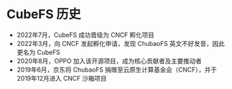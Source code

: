 # CubeFS 历史

- 2022年7月，CubeFS 成功晋级为 CNCF 孵化项目
- 2022年3月，向 CNCF 发起孵化申请，发现 ChubaoFS 英文不好发音，因此更名为 CubeFS
- 2020年8月，OPPO 加入该开源项目，成为核心贡献者及主要推动者
- 2019年6月，京东将 ChubaoFS 捐赠至云原生计算基金会（CNCF），并于2019年12月进入 CNCF 沙箱项目
